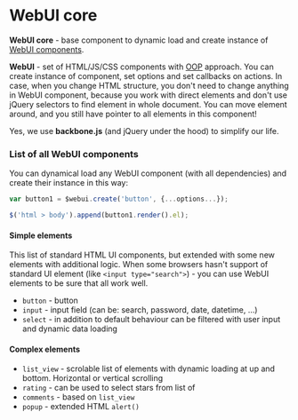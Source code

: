 WebUI core
====

**WebUI core** - base component to dynamic load and create instance of [WebUI components](https://github.com/webui/).

**WebUI** - set of HTML/JS/CSS components with [OOP](http://en.wikipedia.org/wiki/Object-oriented_programming) approach.
You can create instance of component, set options and set callbacks on actions. In case, when you change HTML structure,
you don't need to change anything in WebUI component, because you work with direct elements and don't use jQuery selectors to
find element in whole document. You can move element around, and you still have pointer to all elements
in this component!

Yes, we use **backbone.js** (and jQuery under the hood) to simplify our life.


### List of all WebUI components

You can dynamical load any WebUI component (with all dependencies) and create their instance in this way:

```javascript
var button1 = $webui.create('button', {...options...});

$('html > body').append(button1.render().el);
```

#### Simple elements

This list of standard HTML UI components, but extended with some new elements with additional logic.
When some browsers hasn't support of standard UI element (like ``<input type="search">``) - you can use
WebUI elements to be sure that all work well.

 * ``button`` - button
 * ``input`` - input field (can be: search, password, date, datetime, ...)
 * ``select`` - in addition to default behaviour can be filtered with user input and dynamic data loading

#### Complex elements

 * ``list_view`` - scrolable list of elements with dynamic loading at up and bottom. Horizontal or vertical scrolling
 * ``rating`` - can be used to select stars from list of
 * ``comments`` - based on ``list_view``
 * ``popup`` - extended HTML ``alert()``
